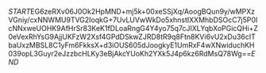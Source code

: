 $START$EG6zeRXv06J0Ok2HpMND+mj5k+00xeSSjXq/AoogBQun9y/wMPXzVGniy/cxNNWMU9TVG2IoqkG+7UvLUVwWkDo5xhnstIXXMhbDSOcC7j5P0IcNNxweUOHK9AfHrSr83KeK1fDLoaRngG4Y4yo75q7cJIXLYqbXoPGicQHi+Z0eVexRhYsG9AjjUKFzW2Xsf4GPdDSkwZJRD8tR9q8Ftn8KVi6vU2xDu36cITbaUxzMBSL8C1yFm6FkksX+d3iOUS605dJoogkyE1UmRxF4wXNwiduchKH039opL3Guyr2eJzzbcHLKy3eBjAkcYUoKh2YXk5J4p6kz6RdMsQ78Wg==$END$